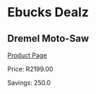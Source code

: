 
# Ebucks Dealz
## Dremel Moto-Saw
[Product Page](https://www.ebucks.com/web/shop/productSelected.do?prodId=373628038&catId=717342768)

Price: R2199.00

Savings: 250.0


	